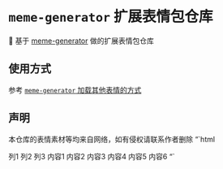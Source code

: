 # `meme-generator` 扩展表情包仓库

🚀 基于  [meme-generator](https://github.com/MemeCrafters/meme-generator) 做的扩展表情包仓库

## 使用方式

参考 [`meme-generator` 加载其他表情的方式](https://github.com/MemeCrafters/meme-generator/wiki/%E5%8A%A0%E8%BD%BD%E5%85%B6%E4%BB%96%E8%A1%A8%E6%83%85)

## 声明

本仓库的表情素材等均来自网络，如有侵权请联系作者删除
“`html

列1	列2	列3
内容1	内容2	内容3
内容4	内容5	内容6
“`
